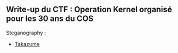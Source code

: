 ## Write-up du CTF : Operation Kernel organisé pour les 30 ans du COS

Steganography :
- [Takazume](https://github.com/Lug0x/COSCTF/tree/main/Steganography/Takazume)